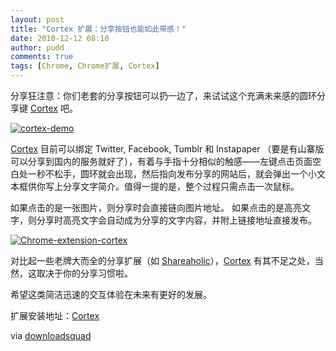 ```yaml
---
layout: post
title: "Cortex 扩展：分享按钮也能如此带感！"
date: 2010-12-12 08:10
author: pudd
comments: true
tags: [Chrome, Chrome扩展, Cortex]
---
```



分享狂注意：你们老套的分享按钮可以扔一边了，来试试这个充满未来感的圆环分享键 [Cortex](https://chrome.google.com/webstore/detail/decglnkhpfoocpafihfbeodhgofefaoc) 吧。

<a href="http://img.chromi.org/2010/12/cortexdemo1.jpg">![](http://img.chromi.org/2010/12/cortexdemo1.jpg "cortex-demo")</a>



[Cortex](https://chrome.google.com/webstore/detail/decglnkhpfoocpafihfbeodhgofefaoc) 目前可以绑定 Twitter, Facebook, Tumblr 和 Instapaper （要是有山寨版可以分享到国内的服务就好了），有着与手指十分相似的触感——左键点击页面空白处一秒不松手，圆环就会出现，然后指向发布分享的网站后，就会弹出一个小文本框供你写上分享文字简介。值得一提的是，整个过程只需点击一次鼠标。


如果点击的是一张图片，则分享时会直接链向图片地址。
如果点击的是高亮文字，则分享时高亮文字会自动成为分享的文字内容，并附上链接地址直接发布。

<a href="http://img.chromi.org/2010/12/Chrome-extension-cortex.png">![](http://img.chromi.org/2010/12/Chrome-extension-cortex.png "Chrome-extension-cortex")</a>

对比起一些老牌大而全的分享扩展（如 [Shareaholic](https://chrome.google.com/webstore/detail/kbmipnjdeifmobkhgogdnomkihhgojep)），[Cortex](https://chrome.google.com/webstore/detail/decglnkhpfoocpafihfbeodhgofefaoc) 有其不足之处，当然，这取决于你的分享习惯啦。

希望这类简洁迅速的交互体验在未来有更好的发展。

扩展安装地址：[Cortex](https://chrome.google.com/webstore/detail/decglnkhpfoocpafihfbeodhgofefaoc)

via [downloadsquad](http://downloadsquad.switched.com/2010/12/10/cortex-chrome-sharing-extension/)
